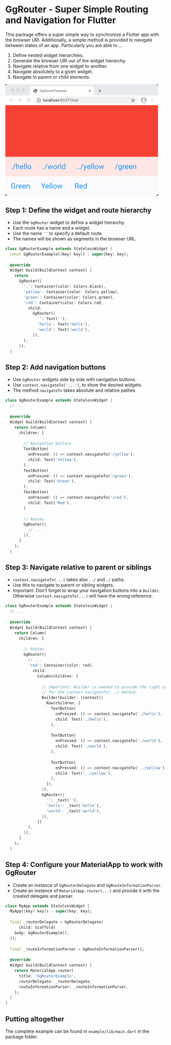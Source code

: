 # GgRouter - Super Simple Routing and Navigation for Flutter

This package offers a super simple way to synchronize a Flutter app with the
browser URI. Additionally, a simple method is provided to navigate between
states of an app. Particularly you are able to ...

1. Define nested widget hierarchies.
2. Generate the browser URI out of the widget hierarchy.
3. Navigate relative from one widget to another.
4. Navigate absolutely to a given widget.
5. Navigate to parent or child elements.

<img src="img/gg_router.gif" style="max-width: 480px;">

## Step 1: Define the widget and route hierarchy

- Use the `GgRouter` widget to define a widget hierarchy.
- Each route has a name and a widget.
- Use the name `''` to specify a default route.
- The names will be shown as segments in the browser URL.

~~~dart
class GgRouterExample extends StatelessWidget {
  const GgRouterExample({Key? key}) : super(key: key);

  @override
  Widget build(BuildContext context) {
    return
      GgRouter({
        '.': Container(color: Colors.black),
        'yellow': Container(color: Colors.yellow),
        'green': Container(color: Colors.green),
        'red': Container(color: Colors.red,
          child:
            GgRouter({
              '': Text(''),
              'hello': Text('hello'),
              'world': Text('world'),
            }),
        ),
      }),
  }
~~~

## Step 2: Add navigation buttons

- Use `GgRouter` widgets side by side with navigation buttons.
- Use `context.navigateTo('...')`, to show the desired widgets.
- The method `navigateTo` takes absolute and relative pathes

~~~dart
class GgRouterExample extends StatelessWidget {
  // ...

  @override
  Widget build(BuildContext context) {
    return Column(
      children: [

        // Navigation buttons
        TextButton(
          onPressed: () => context.navigateTo('/yellow'),
          child: Text('Yellow'),
        ),
        TextButton(
          onPressed: () => context.navigateTo('/green'),
          child: Text('Green'),
        ),
        TextButton(
          onPressed: () => context.navigateTo('/red'),
          child: Text('Red'),
        )

        // Routes
        GgRouter({
          // ...
        }),
      ]
    );
  }
~~~

## Step 3: Navigate relative to parent or siblings

- `context.navigateTo(...)` takes also `../` and `./` paths.
- Use this to navigate to parent or sibling widgets.
- Important: Don't forget to wrap your navigation buttons into a `Builder`.
  Otherwise `context.navigateTo(...)` will have the wrong reference.

~~~dart
class GgRouterExample extends StatelessWidget {
  // ...

  @override
  Widget build(BuildContext context) {
    return Column(
      children: [

        // Routes
        GgRouter({
          // ...
          'red': Container(color: red),
            child:
              Column(children: [

                // Important: Builder is needed to provide the right context
                // for the context.navigateTo(...) method.
                Builder(builder: (context){
                  Row(children: [
                    TextButton(
                      onPressed: () => context.navigateTo('./hello'),
                      child: Text('./hello'),
                    ),

                    TextButton(
                      onPressed: () => context.navigateTo('./world'),
                      child: Text('./world'),
                    ),

                    TextButton(
                      onPressed: () => context.navigateTo('../yellow'),
                      child: Text('../yellow'),
                    ),
                  ]),
                }),
                GgRouter({
                  '': _text(''),
                  'hello': _text('hello'),
                  'world': _text('world'),
                }),
              ])
          ),
        }),
      ]
    );
  }
~~~

## Step 4: Configure your MaterialApp to work with GgRouter

- Create an instance of `GgRouterDelegate` and `GgRouteInformationParser`.
- Create an instance of `MaterialApp.router(...)` and provide it with the
  created delegate and parser.

~~~dart
class MyApp extends StatelessWidget {
  MyApp({Key? key}) : super(key: key);

  final _routerDelegate = GgRouterDelegate(
      child: Scaffold(
    body: GgRouterExample(),
  ));

  final _routeInformationParser = GgRouteInformationParser();

  @override
  Widget build(BuildContext context) {
    return MaterialApp.router(
      title: 'GgRouterExample',
      routerDelegate: _routerDelegate,
      routeInformationParser: _routeInformationParser,
    );
  }
}
~~~

## Putting altogether

The complete example can be found in `example/lib/main.dart` in the package
folder.
